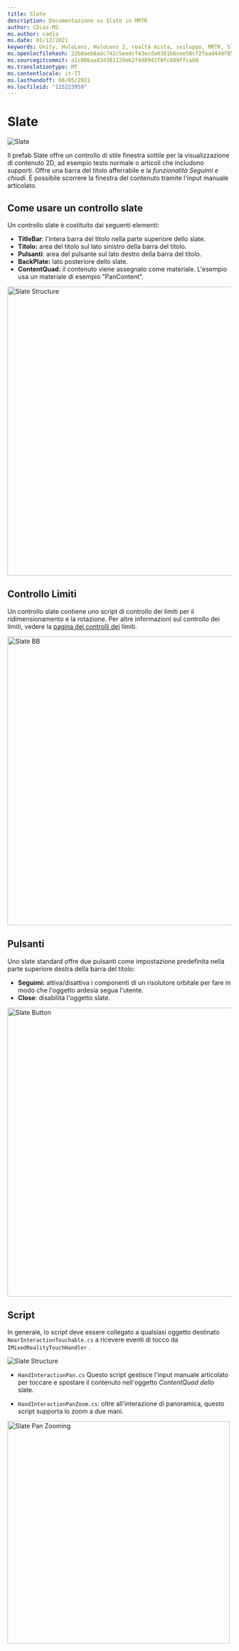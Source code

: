 ```yaml
---
title: Slate
description: Documentazione su Slate in MRTK
author: CDiaz-MS
ms.author: cadia
ms.date: 01/12/2021
keywords: Unity, HoloLens, HoloLens 2, realtà mista, sviluppo, MRTK, Slate,
ms.openlocfilehash: 22b8aeb8adc742c5eedcf43ecda0381b6cee58cf2faad449f8577d10a67084b1
ms.sourcegitcommit: a1c086aa83d381129e62f9d8942f0fc889ffcab0
ms.translationtype: MT
ms.contentlocale: it-IT
ms.lasthandoff: 08/05/2021
ms.locfileid: "115223959"
---
```

# <a name="slate"></a>Slate

![Slate](../images/slate/MRTK_Slate_Main.png)

Il prefab Slate offre un controllo di stile finestra sottile per la visualizzazione di contenuto 2D, ad esempio testo normale o articoli che includono supporti. Offre una barra del titolo afferrabile e la *funzionalità Seguimi* *e chiudi.* È possibile scorrere la finestra del contenuto tramite l'input manuale articolato.

## <a name="how-to-use-a-slate-control"></a>Come usare un controllo slate

Un controllo slate è costituito dai seguenti elementi:

* **TitleBar**: l'intera barra del titolo nella parte superiore dello slate.
* **Titolo:** area del titolo sul lato sinistro della barra del titolo.
* **Pulsanti**: area del pulsante sul lato destro della barra del titolo.
* **BackPlate:** lato posteriore dello slate.
* **ContentQuad:** il contenuto viene assegnato come materiale. L'esempio usa un materiale di esempio "PanContent".

<img src="../images/slate/MRTK_SlateStructure.jpg" width="650" alt="Slate Structure">

## <a name="bounds-control"></a>Controllo Limiti

Un controllo slate contiene uno script di controllo dei limiti per il ridimensionamento e la rotazione. Per altre informazioni sul controllo dei limiti, vedere la [pagina dei controlli dei](bounds-control.md) limiti.

<img src="../images/slate/MRTK_Slate_BB.jpg" width="650" alt="Slate BB">

## <a name="buttons"></a>Pulsanti

Uno slate standard offre due pulsanti come impostazione predefinita nella parte superiore destra della barra del titolo:

* **Seguimi:** attiva/disattiva i componenti di un risolutore orbitale per fare in modo che l'oggetto ardesia segua l'utente.
* **Close**: disabilita l'oggetto slate.

<img src="../images/slate/MRTK_Slate_Buttons.jpg" width="650" alt="Slate Button">

## <a name="scripts"></a>Script

In generale, lo script deve essere collegato a qualsiasi oggetto destinato `NearInteractionTouchable.cs` a ricevere eventi di tocco da `IMixedRealityTouchHandler` .

<img src="../images/slate/MRTK_Slate_Scripts.png" alt="Slate Structure">

* `HandInteractionPan.cs` Questo script gestisce l'input manuale articolato per toccare e spostare il contenuto nell'oggetto *ContentQuad dello* slate.

* `HandInteractionPanZoom.cs`: oltre all'interazione di panoramica, questo script supporta lo zoom a due mani.

<img src="../images/slate/MRTK_Slate_PanZoom.png" width="500" alt="Slate Pan Zooming">
